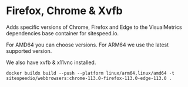 # Firefox, Chrome & Xvfb

Adds specific versions of Chrome, Firefox and Edge to the VisualMetrics dependencies base container for sitespeed.io.

For AMD64 you can choose versions. For ARM64 we use the latest supported version.

We also have xvfb & x11vnc installed.

```
docker buildx build --push --platform linux/arm64,linux/amd64 -t sitespeedio/webbrowsers:chrome-113.0-firefox-113.0-edge-113.0 .
```